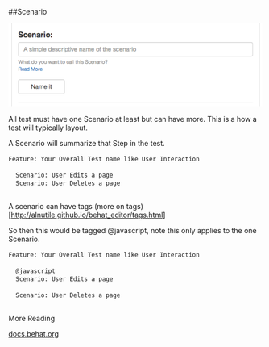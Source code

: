 ##Scenario

![Scenario Image](images/scenario.png)

All test must have one Scenario at least but can have more. This is a how a test will typically layout.

A Scenario will summarize that Step in the test.

```
Feature: Your Overall Test name like User Interaction

  Scenario: User Edits a page
  Scenario: User Deletes a page
  
```


A scenario can have tags (more on tags)[http://alnutile.github.io/behat_editor/tags.html] 

So then this would be tagged @javascript, note this only applies to the one Scenario.


```
Feature: Your Overall Test name like User Interaction

  @javascript
  Scenario: User Edits a page
  
  Scenario: User Deletes a page
  
```



More Reading

[docs.behat.org](http://docs.behat.org/guides/1.gherkin.html#scenarios)


